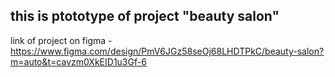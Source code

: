 this is ptototype of project
"beauty salon"
---
link of project on figma - https://www.figma.com/design/PmV6JGz58seOj68LHDTPkC/beauty-salon?m=auto&t=cavzm0XkEID1u3Gf-6
